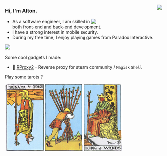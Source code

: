 <img align="right" src="https://busy.moe/badges/2?style=for-the-badge"/></a>

### Hi, I'm **Alton**.

<a href="https://github.com/wuhan005?tab=repositories">
  <img align="right" src="https://github-readme-stats.vercel.app/api?username=Altonhe&count_private=true&show_icons=true&theme=cobalt&hide_border=true" width="45%" />
</a>

- As a software engineer, I am skilled in both front-end and back-end development.
- I have a strong interest in mobile security.
- During my free time, I enjoy playing games from Paradox Interactive.

<img display="block" src="https://visitor-badge.laobi.icu/badge?page_id=Altonhe" />

Some cool gadgets I made:
- 🚂 [RProxy2](https://github.com/Altonhe/RProxy2) - Reverse proxy for steam community  / `Magisk` `Shell`


Play some tarots ?

<div display="block">
<a href="https://thearcanagame.fandom.com/wiki/Tarot_Deck" target="_blank">
<img style="transform: rotate(180deg);" src="https://raw.githubusercontent.com/Altonhe/Altonhe/master/tarot/wands11.jpg" width="25%" /><img src="https://raw.githubusercontent.com/Altonhe/Altonhe/master/tarot/wands10.jpg" width="25%" /><img src="https://raw.githubusercontent.com/Altonhe/Altonhe/master/tarot/wands14.jpg" width="25%" />
</a>
</div> 
